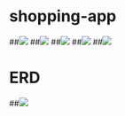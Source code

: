 # shopping-app
##![](https://imgur.com/bRMl80T.png)
##![](https://imgur.com/8nM0qWC.png)
##![](https://imgur.com/nxvY9k4.png)
##![](https://imgur.com/Iyg0ujm.png)
##![](https://imgur.com/55cXvxN.png)

# ERD
##![](https://imgur.com/ZAb10GF.png)
